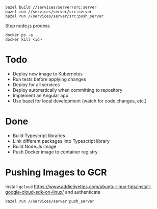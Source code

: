 ```
bazel build //services/server/src:server
bazel run //services/server/src:server
bazel run //services/server/src:push_server
```

Stop node.js process

```
docker ps -a
docker kill <id>
```

# Todo

- Deploy new image to Kubernetes
- Run tests before applying changes
- Deploy for all services
- Deploy automatically when committing to repository
- Implement an Angular app
- Use bazel for local development (watch for code changes, etc.)

# Done

- Build Typescript libraries
- Link different packages into Typescript library
- Build Node.Js image
- Push Docker image to container registry

# Pushing Images to GCR

Install `gcloud` https://www.addictivetips.com/ubuntu-linux-tips/install-google-cloud-sdk-on-linux/ and authenticate

```
bazel run //services/server:push_server
```
